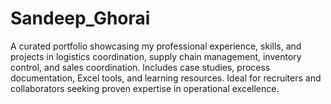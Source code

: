 # Sandeep_Ghorai
A curated portfolio showcasing my professional experience, skills, and projects in logistics coordination, supply chain management, inventory control, and sales coordination. Includes case studies, process documentation, Excel tools, and learning resources. Ideal for recruiters and collaborators seeking proven expertise in operational excellence.
